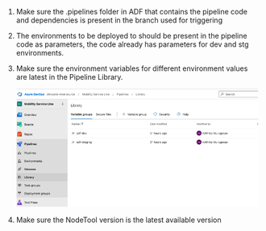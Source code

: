 1. Make sure the .pipelines folder in ADF that contains the pipeline code and dependencies is present in the branch used for triggering
2. The environments to be deployed to should be present in the pipeline code as parameters, the code already has parameters for dev and stg environments.

3. Make sure the environment variables for different environment values are latest in the Pipeline Library.

	![img](images/library.png)

	
4. Make sure the NodeTool version is the latest available version 